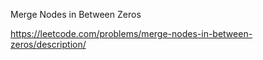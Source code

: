 Merge Nodes in Between Zeros

https://leetcode.com/problems/merge-nodes-in-between-zeros/description/
